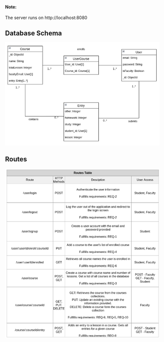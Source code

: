 #### Note:
The server runs on http://localhost:8080

## Database Schema
![](images/database-schema.png)

## Routes
![](images/routes.png)
